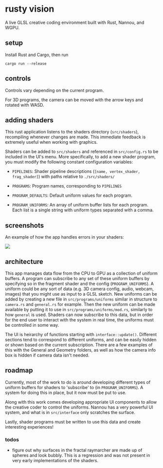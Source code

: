 # rusty vision

A live GLSL creative coding environment built with Rust, Nannou, and WGPU.

## setup

Install Rust and Cargo, then run

```
cargo run --release
```

## controls

Controls vary depending on the current program.

For 3D programs, the camera can be moved with the arrow keys and rotated with WASD.

## adding shaders

This rust application listens to the shaders directory (`src/shaders`), recompiling whenever changes are made. This immediate feedback is extremely useful when working with graphics.

Shaders can be added to `src/shaders` and referenced in `src/config.rs` to be included in the UI's menu. More specifically, to add a new shader program, you must modify the following constant configuration variables:

- `PIPELINES`: Shader pipeline descriptions (`[name, vertex_shader, frag_shader]`) with paths relative to `./src/shaders/`

- `PROGRAMS`: Program names, corresponding to `PIPELINES`

- `PROGRAM_DEFAULTS`: Default uniform values for each program.

- `PROGRAM_UNIFORMS`: An array of uniform buffer lists for each program. Each list is a single string with uniform types separated with a comma.

## screenshots

An example of how the app handles errors in your shaders:

![](images/screenshot.png)

## architecture

This app manages data flow from the CPU to GPU as a collection of uniform buffers. A program can subscribe to any set of these uniform buffers by specifying so in the fragment shader and the config (`PROGRAM_UNIFORMS`). A uniform could be any sort of data (e.g. 3D camera config, audio, webcam, images) that you might use as input to a GLSL sketch. New uniforms can be added by creating a new file in `src/programs/uniforms` similar in structure to `camera.rs` and `general.rs` for example. Then the new uniform can be made available by putting it to use in `src/programs/uniforms/mod.rs`, similarly to how `general` is used. Shaders can now subscribe to this data, but in order for the end user to interact with the system in real time, the uniforms must be controlled in some way.

The UI is heirarchy of functions starting with `interface::update()`. Different sections tend to correspond to different uniforms, and can be easily hidden or shown based on the current subscription. There are a few examples of this with the General and Geometry folders, as well as how the camera info box is hidden if camera data isn't needed.

## roadmap

Currently, most of the work to do is around developing different types of uniform buffers for shaders to 'subscribe' to (in `PROGRAM_UNIFORMS`). A system for doing this in place, but it now must be put to use.

Along with this work comes developing appropriate UI components to allow the creative coder to control the uniforms. Nannou has a very powerful UI system, and what is in `src/interface` only scratches the surface.

Lastly, shader programs must be written to use this data and create interesting experiences!

### todos

- figure out why surfaces in the fractal raymarcher are made up of spheres and look bubbly. This is a regression and was not present in very early implementations of the shaders.

